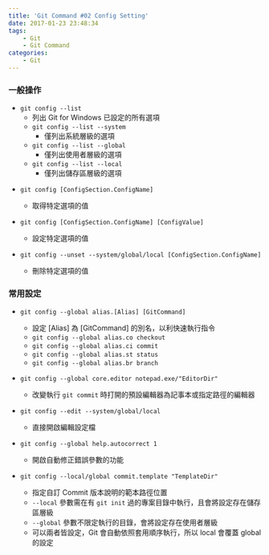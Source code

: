 ```yaml
---
title: 'Git Command #02 Config Setting'
date: 2017-01-23 23:48:34
tags:
    - Git
    - Git Command
categories:
    - Git
---
```

### 一般操作
 - `git config --list`
    - 列出 Git for Windows 已設定的所有選項
    - `git config --list --system`
        - 僅列出系統層級的選項
    - `git config --list --global`
        - 僅列出使用者層級的選項
    - `git config --list --local`
        - 僅列出儲存區層級的選項

<!-- more -->

 - `git config [ConfigSection.ConfigName]`
    - 取得特定選項的值


 - `git config [ConfigSection.ConfigName] [ConfigValue]`
    - 設定特定選項的值


 - `git config --unset --system/global/local [ConfigSection.ConfigName]`
    - 刪除特定選項的值


### 常用設定
 - `git config --global alias.[Alias] [GitCommand]`
    - 設定 [Alias] 為 [GitCommand] 的別名，以利快速執行指令
    - `git config --global alias.co checkout`
    - `git config --global alias.ci commit`
    - `git config --global alias.st status`
    - `git config --global alias.br branch`
 

 - `git config --global core.editor notepad.exe/"EditorDir"`
    - 改變執行 `git commit` 時打開的預設編輯器為記事本或指定路徑的編輯器


 - `git config --edit --system/global/local`
    - 直接開啟編輯設定檔


 - `git config --global help.autocorrect 1`
    - 開啟自動修正錯誤參數的功能


 - `git config --local/global commit.template "TemplateDir"`
    - 指定自訂 Commit 版本說明的範本路徑位置
    - `--local` 參數需在有 `git init` 過的專案目錄中執行，且會將設定存在儲存區層級
    - `--global` 參數不限定執行的目錄，會將設定存在使用者層級
    - 可以兩者皆設定，Git 會自動依照套用順序執行，所以 local 會覆蓋 global 的設定